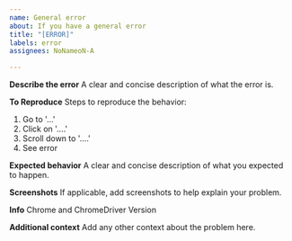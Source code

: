 ```yaml
---
name: General error
about: If you have a general error
title: "[ERROR]"
labels: error
assignees: NoNameoN-A

---
```


**Describe the error**
A clear and concise description of what the error is.

**To Reproduce**
Steps to reproduce the behavior:
1. Go to '...'
2. Click on '....'
3. Scroll down to '....'
4. See error

**Expected behavior**
A clear and concise description of what you expected to happen.

**Screenshots**
If applicable, add screenshots to help explain your problem.

**Info**
Chrome and ChromeDriver Version

**Additional context**
Add any other context about the problem here.
